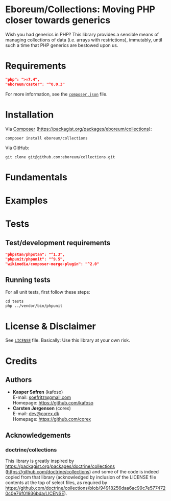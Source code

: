 Eboreum/Collections: Moving PHP closer towards generics
===============================

Wish you had generics in PHP? This library provides a sensible means of managing collections of data (i.e. arrays with restrictions), immutably, until such a time that PHP generics are bestowed upon us.

[comment]: # (The README.md is generated using `script/generate-readme.php`)



<a name="requirements"></a>
# Requirements

```json
"php": ">=7.4",
"eboreum/caster": "^0.0.3"
```

For more information, see the [`composer.json`](composer.json) file.

# Installation

Via [Composer](https://getcomposer.org/) (https://packagist.org/packages/eboreum/collections):

    composer install eboreum/collections

Via GitHub:

    git clone git@github.com:eboreum/collections.git

# Fundamentals

# Examples

# Tests

## Test/development requirements

```json
"phpstan/phpstan": "^1.3",
"phpunit/phpunit": "^9.5",
"wikimedia/composer-merge-plugin": "^2.0"
```

## Running tests

For all unit tests, first follow these steps:

```
cd tests
php ../vendor/bin/phpunit
```

# License & Disclaimer

See [`LICENSE`](LICENSE) file. Basically: Use this library at your own risk.

# Credits

## Authors

- **Kasper Søfren** (kafoso)<br>E-mail: <a href="mailto:soefritz@gmail.com">soefritz@gmail.com</a><br>Homepage: <a href="https://github.com/kafoso">https://github.com/kafoso</a>
- **Carsten Jørgensen** (corex)<br>E-mail: <a href="mailto:dev@corex.dk">dev@corex.dk</a><br>Homepage: <a href="https://github.com/corex">https://github.com/corex</a>

## Acknowledgements

### doctrine/collections

This library is greatly inspired by https://packagist.org/packages/doctrine/collections (https://github.com/doctrine/collections) and some of the code is indeed copied from that library (acknowledged by inclusion of the LICENSE file contents at the top of select files, as required by https://github.com/doctrine/collections/blob/94918256daa6ac99c7e5774720c0e76f01936bda/LICENSE).
